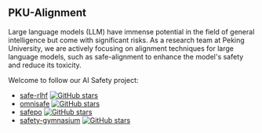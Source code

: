 ## PKU-Alignment

Large language models (LLM) have immense potential in the field of general intelligence but come with significant risks. As a research team at Peking University, we are actively focusing on alignment techniques for large language models, such as safe-alignment to enhance the model's safety and reduce its toxicity.

Welcome to follow our AI Safety project:
- [safe-rlhf](https://github.com/PKU-Alignment/safe-rlhf) [![GitHub stars](https://img.shields.io/github/stars/PKU-Alignment/safe-rlhf)](https://github.com/PKU-Alignment/safe-rlhf/stargazers)
- [omnisafe](https://github.com/PKU-Alignment/omnisafe) [![GitHub stars](https://img.shields.io/github/stars/PKU-Alignment/omnisafe)](https://github.com/PKU-Alignment/omnisafe/stargazers)
- [safepo](https://github.com/PKU-Alignment/Safe-Policy-Optimization) [![GitHub stars](https://img.shields.io/github/stars/PKU-Alignment/Safe-Policy-Optimization)](https://github.com/PKU-Alignment/Safe-Policy-Optimization/stargazers)
- [safety-gymnasium](https://github.com/PKU-Alignment/safety-gymnasium) [![GitHub stars](https://img.shields.io/github/stars/PKU-Alignment/safety-gymnasium)](https://github.com/PKU-Alignment/safety-gymnasium/stargazers)
